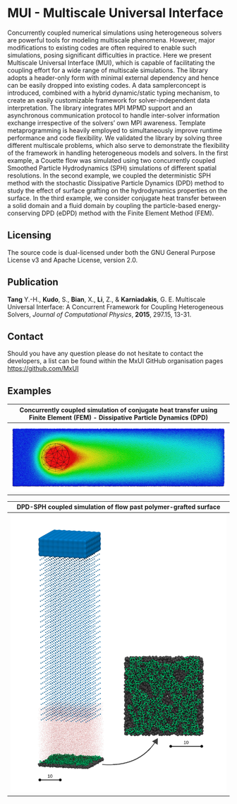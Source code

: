 # MUI - Multiscale Universal Interface
Concurrently coupled numerical simulations using heterogeneous solvers are powerful tools for modeling multiscale phenomena. However, major modifications to existing codes are often required to enable such simulations, posing significant difficulties in practice. Here we present Multiscale Universal Interface (MUI), which is capable of facilitating the coupling effort for a wide range of multiscale simulations. The library adopts a header-only form with minimal external dependency and hence can be easily dropped into existing codes. A data samplerconcept is introduced, combined with a hybrid dynamic/static typing mechanism, to create an easily customizable framework for solver-independent data interpretation. The library integrates MPI MPMD support and an asynchronous communication protocol to handle inter-solver information exchange irrespective of the solvers’ own MPI awareness. Template metaprogramming is heavily employed to simultaneously improve runtime performance and code flexibility. We validated the library by solving three different multiscale problems, which also serve to demonstrate the flexibility of the framework in handling heterogeneous models and solvers. In the first example, a Couette flow was simulated using two concurrently coupled Smoothed Particle Hydrodynamics (SPH) simulations of different spatial resolutions. In the second example, we coupled the deterministic SPH method with the stochastic Dissipative Particle Dynamics (DPD) method to study the effect of surface grafting on the hydrodynamics properties on the surface. In the third example, we consider conjugate heat transfer between a solid domain and a fluid domain by coupling the particle-based energy-conserving DPD (eDPD) method with the Finite Element Method (FEM).

## Licensing

The source code is dual-licensed under both the GNU General Purpose License v3 and Apache License, version 2.0.

## Publication

**Tang** Y.-H., **Kudo**, S., **Bian**, X., **Li**, Z., & **Karniadakis**, G. E. Multiscale Universal Interface: A Concurrent Framework for Coupling Heterogeneous Solvers, *Journal of Computational Physics*, **2015**, 297.15, 13-31.

## Contact

Should you have any question please do not hesitate to contact the developers, a list can be found within the MxUI GitHub organisation pages https://github.com/MxUI

## Examples

| Concurrently coupled simulation of conjugate heat transfer using Finite Element (FEM) - Dissipative Particle Dynamics (DPD) |
|:------------------------------------------------------------------------------------------------------------------:|
| <img src='fem-dpd.jpg' width='1080px'/>                                                                           |

| DPD-SPH coupled simulation of flow past polymer-grafted surface |
|:------------------------------------------------------------------------------------------------------------------:|
|<img src='graft.jpg' width='720px'/>|
